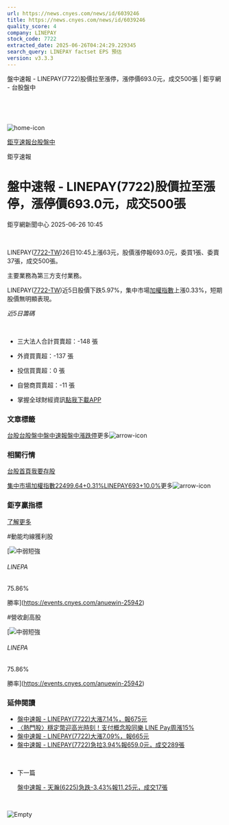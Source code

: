 ```yaml
---
url: https://news.cnyes.com/news/id/6039246
title: https://news.cnyes.com/news/id/6039246
quality_score: 4
company: LINEPAY
stock_code: 7722
extracted_date: 2025-06-26T04:24:29.229345
search_query: LINEPAY factset EPS 預估
version: v3.3.3
---
```


盤中速報 - LINEPAY(7722)股價拉至漲停，漲停價693.0元，成交500張 | 鉅亨網 - 台股盤中

‌

‌

![home-icon](/assets/icons/breadCrumb/symbol-icon-home.svg)

[鉅亨速報](/news/cat/anue_live)[台股盤中](/news/cat/tw_live)

鉅亨速報

# 盤中速報 - LINEPAY(7722)股價拉至漲停，漲停價693.0元，成交500張

鉅亨網新聞中心 2025-06-26 10:45

‌

LINEPAY([7722-TW](https://www.cnyes.com/twstock/7722))26日10:45上漲63元，股價漲停報693.0元，委買1張、委賣37張，成交500張。

主要業務為第三方支付業務。

LINEPAY([7722-TW](https://www.cnyes.com/twstock/7722))近5日股價下跌5.97%，集中市場[加權指數](https://invest.cnyes.com/index/TWS/TSE01)上漲0.33%，短期股價無明顯表現。

*近5日籌碼*

‌

* 三大法人合計買賣超：-148 張
* 外資買賣超：-137 張
* 投信買賣超：0 張
* 自營商買賣超：-11 張

* 掌握全球財經資訊[點我下載APP](http://www.cnyes.com/app/?utm_source=mweb&utm_medium=HamMenuBanner&utm_campaign=fixed&utm_content=entr)

### 文章標籤

[台股](https://news.cnyes.com/tag/台股 "台股")[台股盤中](https://news.cnyes.com/tag/台股盤中 "台股盤中")[盤中速報](https://news.cnyes.com/tag/盤中速報 "盤中速報")[盤中漲跌停](https://news.cnyes.com/tag/盤中漲跌停 "盤中漲跌停")更多![arrow-icon](/assets/icons/arrows/arrow-down.svg)

### 相關行情

[台股首頁](https://www.cnyes.com/twstock)[我要存股](https://supr.link/8OHaU)

[集中市場加權指數22499.64+0.31%](https://invest.cnyes.com/index/TWS/TSE01)[LINEPAY693+10.0%](https://www.cnyes.com/twstock/7722)更多![arrow-icon](/assets/icons/arrows/arrow-down.svg)

### 鉅亨贏指標

[了解更多](https://events.cnyes.com/anuewin-25942)

#動能均線獲利股

[![中弱短強](/assets/icons/win-indicator/short-to-long.svg)

###### LINEPA

75.86%

勝率](https://events.cnyes.com/anuewin-25942)

#營收創高股

[![中弱短強](/assets/icons/win-indicator/short-to-long.svg)

###### LINEPA

75.86%

勝率](https://events.cnyes.com/anuewin-25942)

### 延伸閱讀

* [盤中速報 - LINEPAY(7722)大漲7.14%，報675元](/news/id/6039244)
* [〈熱門股〉穩定幣迎高光時刻！支付概念股同樂 LINE Pay周漲15%](/news/id/6032515)
* [盤中速報 - LINEPAY(7722)大漲7.09%，報665元](/news/id/6027395)
* [盤中速報 - LINEPAY(7722)急拉3.94%報659.0元，成交289張](/news/id/6027383)

‌

* 下一篇

  [盤中速報 - 天瀚(6225)急跌-3.43%報11.25元，成交17張](/news/id/6037545)

‌

![Empty](/assets/icons/skeleton/empty-image.svg)

‌